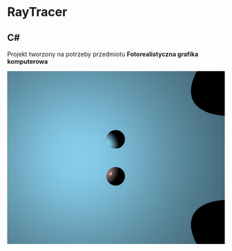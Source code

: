 # RayTracer
## C#
Projekt tworzony na potrzeby przedmiotu **Fotorealistyczna grafika komputerowa**

![Zdjęcie 1](image1.png?raw=true "Title")